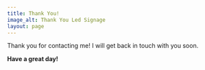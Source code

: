 ```yaml
---
title: Thank You!
image_alt: Thank You Led Signage
layout: page
---
```

Thank you for contacting me! I will get back in touch with you soon.

**Have a great day!**
